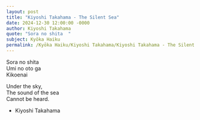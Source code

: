 ```yaml
---
layout: post
title: "Kiyoshi Takahama - The Silent Sea"
date: 2024-12-30 12:00:00 -0000
author: Kiyoshi Takahama
quote: "Sora no shita  "
subject: Kyōka Haiku
permalink: /Kyōka Haiku/Kiyoshi Takahama/Kiyoshi Takahama - The Silent Sea
---
```


Sora no shita  
Umi no oto ga  
Kikoenai  

Under the sky,  
The sound of the sea  
Cannot be heard.

- Kiyoshi Takahama
